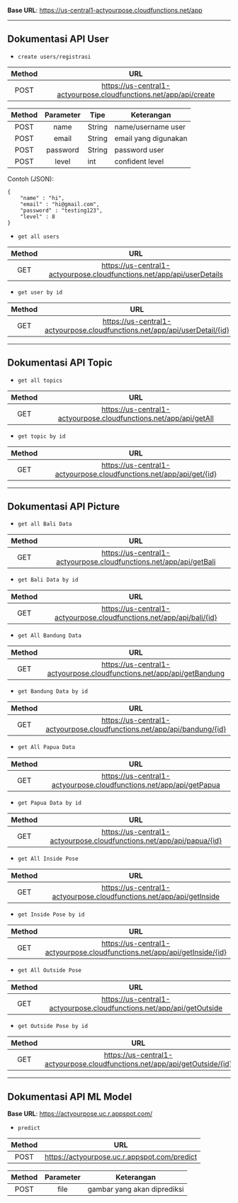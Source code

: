 **Base URL**: https://us-central1-actyourpose.cloudfunctions.net/app

---

## Dokumentasi API User

- ```create users/registrasi``` 

| Method |                                URL                                |
|:------:|:-----------------------------------------------------------------:|
|  POST  | https://us-central1-actyourpose.cloudfunctions.net/app/api/create |

| Method | Parameter | Tipe   | Keterangan           |
|:------:|:---------:|--------|----------------------|
|  POST  | name      | String | name/username user   |
|  POST  | email     | String | email yang digunakan |
|  POST  | password  | String | password user        |
|  POST  | level     | int    | confident level      |

Contoh (JSON):
```
{
    "name" : "hi",
    "email" : "hi@gmail.com",
    "password" : "testing123",
    "level" : 8
}
```

- ```get all users```

| Method |                                   URL                                  |
|:------:|:----------------------------------------------------------------------:|
|   GET  | https://us-central1-actyourpose.cloudfunctions.net/app/api/userDetails |

- ```get user by id``` 

| Method |                                     URL                                    |
|:------:|:--------------------------------------------------------------------------:|
|   GET  | https://us-central1-actyourpose.cloudfunctions.net/app/api/userDetail/{id} |


---


## Dokumentasi API Topic

- ```get all topics```

| Method |                                URL                                |
|:------:|:-----------------------------------------------------------------:|
|   GET  | https://us-central1-actyourpose.cloudfunctions.net/app/api/getAll |

- ```get topic by id```

| Method |                                 URL                                 |
|:------:|:-------------------------------------------------------------------:|
|   GET  | https://us-central1-actyourpose.cloudfunctions.net/app/api/get/{id} |


---


## Dokumentasi API Picture

- ```get all Bali Data```

| Method |                                 URL                                |
|:------:|:------------------------------------------------------------------:|
|   GET  | https://us-central1-actyourpose.cloudfunctions.net/app/api/getBali |

- ```get Bali Data by id```

| Method |                                  URL                                 |
|:------:|:--------------------------------------------------------------------:|
|   GET  | https://us-central1-actyourpose.cloudfunctions.net/app/api/bali/{id} |

- ```get All Bandung Data```

| Method |                                  URL                                  |
|:------:|:---------------------------------------------------------------------:|
|   GET  | https://us-central1-actyourpose.cloudfunctions.net/app/api/getBandung |

- ```get Bandung Data by id```

| Method |                                   URL                                   |
|:------:|:-----------------------------------------------------------------------:|
|   GET  | https://us-central1-actyourpose.cloudfunctions.net/app/api/bandung/{id} |

- ```get All Papua Data```

| Method |                                 URL                                 |
|:------:|:-------------------------------------------------------------------:|
|   GET  | https://us-central1-actyourpose.cloudfunctions.net/app/api/getPapua |

- ```get Papua Data by id```

| Method |                                  URL                                  |
|:------:|:---------------------------------------------------------------------:|
|   GET  | https://us-central1-actyourpose.cloudfunctions.net/app/api/papua/{id} |

- ```get All Inside Pose```

| Method |                                  URL                                 |
|:------:|:--------------------------------------------------------------------:|
|   GET  | https://us-central1-actyourpose.cloudfunctions.net/app/api/getInside |

- ```get Inside Pose by id```

| Method |                                    URL                                    |
|:------:|:-------------------------------------------------------------------------:|
|   GET  | https://us-central1-actyourpose.cloudfunctions.net/app/api/getInside/{id} |

- ```get All Outside Pose```

| Method |                                  URL                                  |
|:------:|:---------------------------------------------------------------------:|
|   GET  | https://us-central1-actyourpose.cloudfunctions.net/app/api/getOutside |

- ```get Outside Pose by id```

| Method |                                     URL                                    |
|:------:|:--------------------------------------------------------------------------:|
|   GET  | https://us-central1-actyourpose.cloudfunctions.net/app/api/getOutside/{id} |

---

## Dokumentasi API ML Model

**Base URL**: https://actyourpose.uc.r.appspot.com/

- ```predict```

| Method |                      URL                     |
|:------:|:--------------------------------------------:|
|  POST  | https://actyourpose.uc.r.appspot.com/predict |

| Method | Parameter |          Keterangan         |
|:------:|:---------:|:---------------------------:|
|  POST  | file      | gambar yang akan diprediksi |
